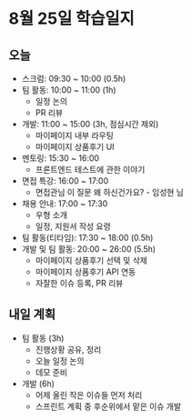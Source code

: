# 8월 25일 학습일지

## 오늘

- 스크럼: 09:30 ~ 10:00 (0.5h)
- 팀 활동: 10:00 ~ 11:00 (1h)
  - 일정 논의
  - PR 리뷰
- 개발: 11:00 ~ 15:00 (3h, 점심시간 제외)
  - 마이페이지 내부 라우팅
  - 마이페이지 상품후기 UI
- 멘토링: 15:30 ~ 16:00
  - 프론트엔드 테스트에 관한 이야기
- 면접 특강: 16:00 ~ 17:00
  - 면접관님 이 질문 왜 하신건가요? - 임성현 님
- 채용 안내: 17:00 ~ 17:30
  - 우형 소개
  - 일정, 지원서 작성 요령
- 팀 활동(티타임): 17:30 ~ 18:00 (0.5h)
- 개발 및 팀 활동: 20:00 ~ 26:00 (5.5h)
  - 마이페이지 상품후기 선택 및 삭제
  - 마이페이지 상품후기 API 연동
  - 자잘한 이슈 등록, PR 리뷰

## 내일 계획

- 팀 활동 (3h)
  - 진행상황 공유, 정리
  - 오늘 일정 논의
  - 데모 준비
- 개발 (6h)
  - 어제 올린 작은 이슈들 먼저 처리
  - 스프린트 계획 중 후순위에서 맡은 이슈 개발

